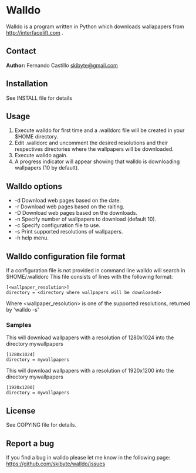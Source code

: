 Walldo
======
Walldo is a program written in Python which downloads wallapapers from 
http://interfacelift.com .

Contact
-------
**Author:** Fernando Castillo skibyte@gmail.com

Installation
------------
See INSTALL file for details

Usage
-----
1. Execute walldo for first time and a .walldorc file will be created in your $HOME directory.
2. Edit .walldorc and uncomment the desired resolutions and their respectives
  directories where the wallpapers will be downloaded.
3. Execute walldo again.
4. A progress indicator will appear showing that walldo is downloading 
  wallpapers (10 by default).

Walldo options
--------------
* -d        Download web pages based on the date.
* -r        Download web pages based on the raiting.
* -D        Download web pages based on the downloads.
* -n        Specify number of wallpapers to download (default 10).
* -c <file> Specify configuration file to use.
* -s        Print supported resolutions of wallpapers.
* -h        help menu.

Walldo configuration file format
--------------------------------
If a configuration file is not provided in command line walldo will search in $HOME/.walldorc
This file consists of lines with the following format:

    [<wallpaper_resolution>]  
    directory = <directory where wallpapers will be downloaded>
Where \<wallpaper_resolution\> is one of the supported resolutions, returned by 'walldo -s'

### Samples
This will download wallpapers with a resolution of 1280x1024 into the directory mywallpapers

    [1280x1024]
    directory = mywallpapers

This will download wallpapers with a resolution of 1920x1200 into the directory mywallpapers

    [1920x1200]
    directory = mywallpapers

License
-------
See COPYING file for details.

Report a bug
------------
If you find a bug in walldo please let me know in the following page:
https://github.com/skibyte/walldo/issues
